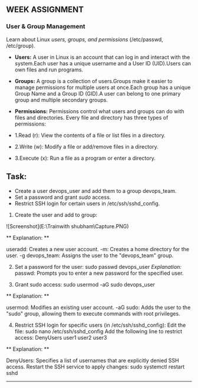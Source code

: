 ##  WEEK ASSIGNMENT

### **User & Group Management**

Learn about Linux *users, groups, and permissions* (/etc/passwd, /etc/group).

- **Users:** A user in Linux is an account that can log in and interact with the system.Each user has a unique username and a User ID (UID).Users can own files and run programs.

- **Groups:** A group is a collection of users.Groups make it easier to manage permissions for multiple users at once.Each group has a unique Group Name and a Group ID (GID).A user can belong to one primary group and multiple secondary groups.

- **Permissions:** Permissions control what users and groups can do with files and directories.
Every file and directory has three types of permissions:

- 1.Read (r): View the contents of a file or list files in a directory.

- 2.Write (w): Modify a file or add/remove files in a directory.

- 3.Execute (x): Run a file as a program or enter a directory.

## Task:

  - Create a user devops_user and add them to a group devops_team.
  - Set a password and grant *sudo* access.
  - Restrict SSH login for certain users in /etc/ssh/sshd_config.

1. Create the user and add to group:

![Screenshot](E:\\Trainwith shubham\\Capture.PNG)

** Explanation: **

useradd: Creates a new user account.
-m: Creates a home directory for the user.
-g devops_team: Assigns the user to the "devops_team" group.

2. Set a password for the user:
sudo passwd devops_user
*Explanation:*
passwd: Prompts you to enter a new password for the specified user.

3. Grant sudo access:
sudo usermod -aG sudo devops_user

** Explanation: **

usermod: Modifies an existing user account.
-aG sudo: Adds the user to the "sudo" group, allowing them to execute commands with root privileges.

4. Restrict SSH login for specific users (in /etc/ssh/sshd_config):
Edit the file:
sudo nano /etc/ssh/sshd_config
Add the following line to restrict access:
DenyUsers user1 user2 user3

** Explanation: **

DenyUsers: Specifies a list of usernames that are explicitly denied SSH access.
Restart the SSH service to apply changes:
sudo systemctl restart sshd

---
